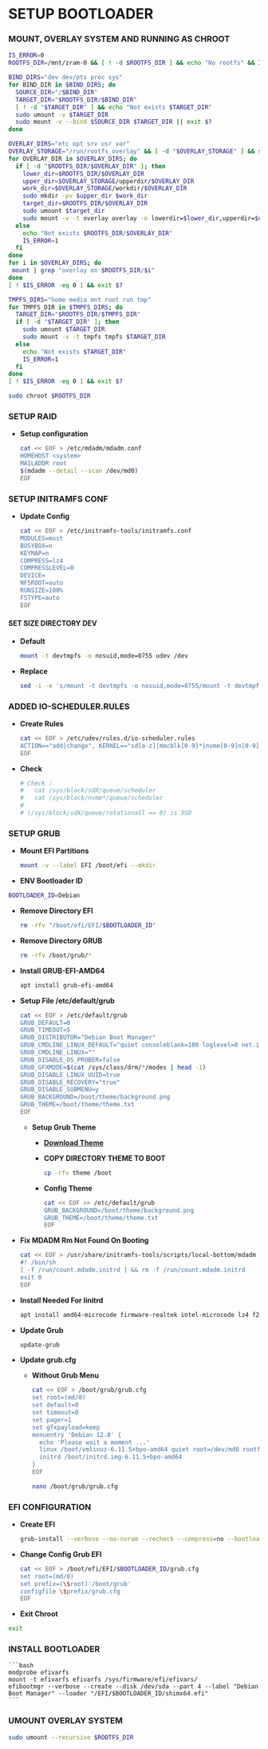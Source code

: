 # SETUP BOOTLOADER

### MOUNT, OVERLAY SYSTEM AND RUNNING AS CHROOT
```bash
IS_ERROR=0
ROOTFS_DIR=/mnt/zram-0 && [ ! -d $ROOTFS_DIR ] && echo "No rootfs" && IS_ERROR=1

BIND_DIRS="dev dev/pts proc sys"
for BIND_DIR in $BIND_DIRS; do
  SOURCE_DIR="/$BIND_DIR"
  TARGET_DIR="$ROOTFS_DIR/$BIND_DIR"
  [ ! -d "$TARGET_DIR" ] && echo "Not exists $TARGET_DIR"
  sudo umount -v $TARGET_DIR
  sudo mount -v --bind $SOURCE_DIR $TARGET_DIR || exit $?
done

OVERLAY_DIRS="etc opt srv usr var"
OVERLAY_STORAGE="/run/rootfs_overlay" && [ -d "$OVERLAY_STORAGE" ] && sudo rm -rfv $OVERLAY_STORAGE
for OVERLAY_DIR in $OVERLAY_DIRS; do
  if [ -d "$ROOTFS_DIR/$OVERLAY_DIR" ]; then
    lower_dir=$ROOTFS_DIR/$OVERLAY_DIR
    upper_dir=$OVERLAY_STORAGE/upperdir/$OVERLAY_DIR
    work_dir=$OVERLAY_STORAGE/workdir/$OVERLAY_DIR
    sudo mkdir -pv $upper_dir $work_dir
    target_dir=$ROOTFS_DIR/$OVERLAY_DIR
    sudo umount $target_dir
    sudo mount -v -t overlay overlay -o lowerdir=$lower_dir,upperdir=$upper_dir,workdir=$work_dir $target_dir
  else
    echo "Not exists $ROOTFS_DIR/$OVERLAY_DIR"
    IS_ERROR=1
  fi
done
for i in $OVERLAY_DIRS; do
 mount | grep "overlay on $ROOTFS_DIR/$i"
done
[ ! $IS_ERROR -eq 0 ] && exit $?

TMPFS_DIRS="home media mnt root run tmp"
for TMPFS_DIR in $TMPFS_DIRS; do
  TARGET_DIR="$ROOTFS_DIR/$TMPFS_DIR"
  if [ -d "$TARGET_DIR" ]; then
    sudo umount $TARGET_DIR
    sudo mount -v -t tmpfs tmpfs $TARGET_DIR
  else
    echo "Not exists $TARGET_DIR"
    IS_ERROR=1
  fi
done
[ ! $IS_ERROR -eq 0 ] && exit $?

sudo chroot $ROOTFS_DIR
```

### SETUP RAID
- **Setup configuration**
    ```bash
    cat << EOF > /etc/mdadm/mdadm.conf
    HOMEHOST <system>
    MAILADDR root
    $(mdadm --detail --scan /dev/md0)
    EOF
    ```

### SETUP INITRAMFS CONF
- **Update Config**
    ```bash
    cat << EOF > /etc/initramfs-tools/initramfs.conf
    MODULES=most
    BUSYBOX=n
    KEYMAP=n
    COMPRESS=lz4
    COMPRESSLEVEL=0
    DEVICE=
    NFSROOT=auto
    RUNSIZE=100%
    FSTYPE=auto
    EOF
    ```

#### SET SIZE DIRECTORY DEV
- **Default**
    ```bash
    mount -t devtmpfs -o nosuid,mode=0755 udev /dev
    ```
- **Replace**
    ```bash
    sed -i -e 's/mount -t devtmpfs -o nosuid,mode=0755/mount -t devtmpfs -o nosuid,mode=0755,size=0/' /usr/share/initramfs-tools/init
    ```

### ADDED IO-SCHEDULER.RULES
- **Create Rules**
    ```bash
    cat << EOF > /etc/udev/rules.d/io-scheduler.rules
    ACTION=="add|change", KERNEL=="sd[a-z]|mmcblk[0-9]*|nvme[0-9]n[0-9]", ATTR{queue/rotational}=="0", ATTR{queue/scheduler}="none"
    EOF
    ```
- **Check**
    ```bash
    # Check :
    #   cat /sys/block/sdX/queue/scheduler
    #   cat /sys/block/nvme*/queue/scheduler
    #
    # (/sys/block/sdX/queue/rotationall == 0) is SSD
    ```

### SETUP GRUB
- **Mount EFI Partitions**
    ```bash
    mount -v --label EFI /boot/efi --mkdir
    ```
- **ENV Bootloader ID**
```bash
BOOTLOADER_ID=Debian
```

- **Remove Directory EFI**
    ```bash
    rm -rfv "/boot/efi/EFI/$BOOTLOADER_ID"
    ```

- **Remove Directory GRUB**
    ```bash
    rm -rfv /boot/grub/*
    ```

- **Install GRUB-EFI-AMD64**
    ```bash
    apt install grub-efi-amd64
    ```

- **Setup File /etc/default/grub**
    ```bash
    cat << EOF > /etc/default/grub
    GRUB_DEFAULT=0
    GRUB_TIMEOUT=5
    GRUB_DISTRIBUTOR="Debian Boot Manager"
    GRUB_CMDLINE_LINUX_DEFAULT="quiet consoleblank=180 loglevel=0 net.ifnames=0 mitigations=off modprobe.blacklist=b43,efivarfs,loop,raid1,raid456,raid10 reboot=pci fsck.mode=skip systemd.gpt_auto=0"
    GRUB_CMDLINE_LINUX=""
    GRUB_DISABLE_OS_PROBER=false
    GRUB_GFXMODE=$(cat /sys/class/drm/*/modes | head -1)
    GRUB_DISABLE_LINUX_UUID=true
    GRUB_DISABLE_RECOVERY="true"
    GRUB_DISABLE_SUBMENU=y
    GRUB_BACKGROUND=/boot/theme/background.png
    GRUB_THEME=/boot/theme/theme.txt
    EOF
    ```

    - **Setup Grub Theme**

        - **[Download Theme](https://github.com/x-syaifullah-x/install-linux/blob/master/Others/z-Files/boot/theme.tar.gz)**

        - **COPY DIRECTORY THEME TO BOOT**
            ```bash
            cp -rfv theme /boot
            ```

        - **Config Theme**
            ```bash
            cat << EOF >> /etc/default/grub
            GRUB_BACKGROUND=/boot/theme/background.png
            GRUB_THEME=/boot/theme/theme.txt
            EOF
            ```

- **Fix MDADM Rm Not Found On Booting**
    ```bash
    cat << EOF > /usr/share/initramfs-tools/scripts/local-bottom/mdadm
    #! /bin/sh
    [ -f /run/count.mdadm.initrd ] && rm -f /run/count.mdadm.initrd
    exit 0
    EOF
    ```

- **Install Needed For Iinitrd**
    ```bash
    apt install amd64-microcode firmware-realtek intel-microcode lz4 f2fs-tools
    ```

- **Update Grub**
    ```bash
    update-grub
    ```

- **Update grub.cfg**
    - **Without Grub Menu**
        ```bash
        cat << EOF > /boot/grub/grub.cfg
        set root=(md/0)
        set default=0
        set timeout=0
        set pager=1
        set gfxpayload=keep
        menuentry 'Debian 12.8' {
          echo 'Please wait a moment ...'
          linux /boot/vmlinuz-6.11.5+bpo-amd64 quiet root=/dev/md0 rootflags=rw,noatime,gc_merge,fastboot ro fsck.mode=skip consoleblank=180 loglevel=0 net.ifnames=0 mitigations=off modprobe.blacklist=at24,efi_pstore,uas,usb_storage,uvcvideo,r8169,b43,bcma,brcmsmac,iTCO_wdt acpi_enforce_resources=no reboot=pci acpi_osi=Linux nmi_watchdog=0
          initrd /boot/initrd.img-6.11.5+bpo-amd64
        }
        EOF
        ```
        ```bash
        nano /boot/grub/grub.cfg
        ```

### EFI CONFIGURATION
- **Create EFI**
    ```bash
    grub-install --verbose --no-nvram --recheck --compress=no --bootloader-id "$BOOTLOADER_ID"
    ```

- **Change Config Grub EFI**
    ```bash
    cat << EOF > /boot/efi/EFI/$BOOTLOADER_ID/grub.cfg
    set root=(md/0)
    set prefix=(\$root)'/boot/grub'
    configfile \$prefix/grub.cfg
    EOF
    ```

- **Exit Chroot**
```bash
exit
```
### INSTALL BOOTLOADER
    ```bash
    modprobe efivarfs
    mount -t efivarfs efivarfs /sys/firmware/efi/efivars/
    efibootmgr --verbose --create --disk /dev/sda --part 4 --label "Debian Boot Manager" --loader "/EFI/$BOOTLOADER_ID/shimx64.efi"
    ```
### UMOUNT OVERLAY SYSTEM
```bash
sudo umount --recursive $ROOTFS_DIR
```
